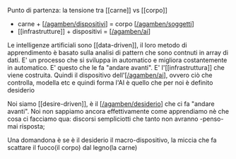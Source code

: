 Punto di partenza: la tensione tra [[carne]] vs [[corpo]]

* carne + [[/agamben/dispositivi]] = corpo [[/agamben/soggetti]]
* [[infrastrutture]] + dispositivi = [[/agamben/ai]]

Le intelligenze artificiali sono [[data-driven]], il loro metodo di apprendimento è basato sulla analisi di pattern che sono contnuti in array di dati. E' un processo che si sviluppa in automatico e migliora costantemente in automatico. E' questo che le fa "andare avanti".
E' l'[[infrastruttura]] che viene costruita.
Quindi il dispositivo dell'[[/agamben/ai]], ovvero ciò che controlla, modella etc e quindi forma l'AI è quello che per noi è definito desiderio

Noi siamo [[desire-driven]], è il [[/agamben/desiderio]] che ci fa "andare avanti". Noi non sappiamo ancora effettivamente come apprendiamo nè che cosa ci facciamo qua: discorsi sempliciotti che tanto non avranno -penso- mai risposta;

Una domandona è se è il desiderio il macro-dispositivo, la miccia che fa scattare il fuoco(il corpo) dal legno(la carne)






[//begin]: # "Autogenerated link references for markdown compatibility"
[/agamben/dispositivi]: agamben/dispositivi "Dispositivi"
[/agamben/soggetti]: agamben/soggetti "Soggetti"
[/agamben/ai]: agamben/ai "Artificial Intelligence"
[/agamben/desiderio]: agamben/desiderio "Desiderio"
[//end]: # "Autogenerated link references"